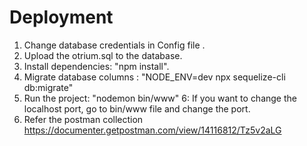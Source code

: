 Deployment
==========

1. Change database credentials in Config file .
2. Upload the otrium.sql to the database.
3. Install dependencies: "npm install".
4. Migrate database columns : "NODE_ENV=dev npx sequelize-cli db:migrate"
5. Run the project: "nodemon bin/www"
6: If you want to change the localhost port, go to bin/www file and change the port.
7. Refer the postman collection
    https://documenter.getpostman.com/view/14116812/Tz5v2aLG
